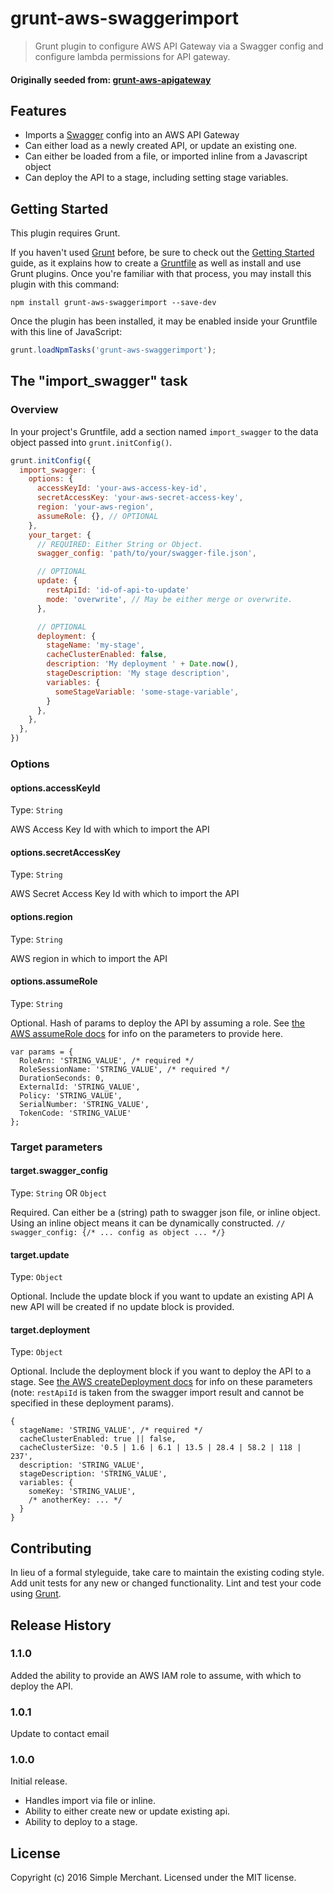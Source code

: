 # grunt-aws-swaggerimport

> Grunt plugin to configure AWS API Gateway via a Swagger config and configure
> lambda permissions for API gateway.

#### Originally seeded from: [grunt-aws-apigateway](https://github.com/spreaker/grunt-aws-apigateway)

## Features

  - Imports a [Swagger](http://swagger.io/) config into an AWS API Gateway
  - Can either load as a newly created API, or update an existing one.
  - Can either be loaded from a file, or imported inline from a Javascript object
  - Can deploy the API to a stage, including setting stage variables.

## Getting Started
This plugin requires Grunt.

If you haven't used [Grunt](http://gruntjs.com/) before, be sure to check out the [Getting Started](http://gruntjs.com/getting-started) guide, as it explains how to create a [Gruntfile](http://gruntjs.com/sample-gruntfile) as well as install and use Grunt plugins. Once you're familiar with that process, you may install this plugin with this command:

```shell
npm install grunt-aws-swaggerimport --save-dev
```

Once the plugin has been installed, it may be enabled inside your Gruntfile with this line of JavaScript:

```js
grunt.loadNpmTasks('grunt-aws-swaggerimport');
```

## The "import_swagger" task

### Overview
In your project's Gruntfile, add a section named `import_swagger` to the data object passed into `grunt.initConfig()`.

```js
grunt.initConfig({
  import_swagger: {
    options: {
      accessKeyId: 'your-aws-access-key-id',
      secretAccessKey: 'your-aws-secret-access-key',
      region: 'your-aws-region',
      assumeRole: {}, // OPTIONAL
    },
    your_target: {
      // REQUIRED: Either String or Object.
      swagger_config: 'path/to/your/swagger-file.json',

      // OPTIONAL
      update: {
        restApiId: 'id-of-api-to-update'
        mode: 'overwrite', // May be either merge or overwrite.
      },

      // OPTIONAL
      deployment: {
        stageName: 'my-stage',
        cacheClusterEnabled: false,
        description: 'My deployment ' + Date.now(),
        stageDescription: 'My stage description',
        variables: {
          someStageVariable: 'some-stage-variable',
        }
      },
    },
  },
})
```

### Options

#### options.accessKeyId
Type: `String`

AWS Access Key Id with which to import the API

#### options.secretAccessKey
Type: `String`

AWS Secret Access Key Id with which to import the API

#### options.region
Type: `String`

AWS region in which to import the API

#### options.assumeRole
Type: `String`

Optional. Hash of params to deploy the API by assuming a role.
See [the AWS assumeRole docs](http://docs.aws.amazon.com/AWSJavaScriptSDK/latest/AWS/STS.html#assumeRole-property) for
info on the parameters to provide here.

```
var params = {
  RoleArn: 'STRING_VALUE', /* required */
  RoleSessionName: 'STRING_VALUE', /* required */
  DurationSeconds: 0,
  ExternalId: 'STRING_VALUE',
  Policy: 'STRING_VALUE',
  SerialNumber: 'STRING_VALUE',
  TokenCode: 'STRING_VALUE'
};
```

### Target parameters

#### target.swagger_config
Type: `String` OR `Object`

Required. Can either be a (string) path to swagger json file, or inline object.
Using an inline object means it can be dynamically constructed.
`// swagger_config: {/* ... config as object ... */}`

#### target.update
Type: `Object`

Optional. Include the update block if you want to update an existing API
A new API will be created if no update block is provided.

#### target.deployment
Type: `Object`

Optional. Include the deployment block if you want to deploy the API to a stage.
See [the AWS createDeployment docs](http://docs.aws.amazon.com/AWSJavaScriptSDK/latest/AWS/APIGateway.html#createDeployment-property) for info on these parameters (note: `restApiId` is taken from the swagger import result and cannot be specified in these deployment params).

```
{
  stageName: 'STRING_VALUE', /* required */
  cacheClusterEnabled: true || false,
  cacheClusterSize: '0.5 | 1.6 | 6.1 | 13.5 | 28.4 | 58.2 | 118 | 237',
  description: 'STRING_VALUE',
  stageDescription: 'STRING_VALUE',
  variables: {
    someKey: 'STRING_VALUE',
    /* anotherKey: ... */
  }
}
```

## Contributing
In lieu of a formal styleguide, take care to maintain the existing coding style. Add unit tests for any new or changed functionality. Lint and test your code using [Grunt](http://gruntjs.com/).

## Release History

### 1.1.0

Added the ability to provide an AWS IAM role to assume, with which to deploy the API.

### 1.0.1

Update to contact email

### 1.0.0

Initial release.
 - Handles import via file or inline.
 - Ability to either create new or update existing api.
 - Ability to deploy to a stage.

## License
Copyright (c) 2016 Simple Merchant. Licensed under the MIT license.

